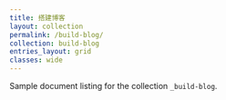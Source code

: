 ```yaml
---
title: 搭建博客
layout: collection
permalink: /build-blog/
collection: build-blog
entries_layout: grid
classes: wide
---
```


Sample document listing for the collection `_build-blog`.
